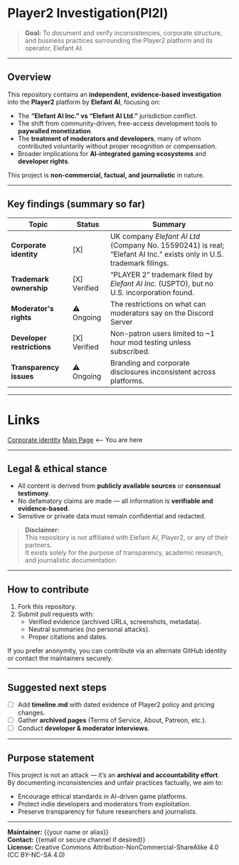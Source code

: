 # Player2 Investigation(Pl2I)

> **Goal:** To document and verify inconsistencies, corporate structure, and business practices surrounding the Player2 platform and its operator, Elefant AI.

---

## Overview

This repository contains an **independent, evidence-based investigation** into the **Player2** platform by **Elefant AI**, focusing on:

- The **“Elefant AI Inc.” vs “Elefant AI Ltd.”** jurisdiction conflict.  
- The shift from community-driven, free-access development tools to **paywalled monetization**.  
- The **treatment of moderators and developers**, many of whom contributed voluntarily without proper recognition or compensation.  
- Broader implications for **AI-integrated gaming ecosystems** and **developer rights**.

This project is **non-commercial, factual, and journalistic** in nature.

---

## Key findings (summary so far)

| Topic | Status | Summary |
|-------|---------|----------|
| **Corporate identity** | [X] | UK company *Elefant AI Ltd* (Company No. 15590241) is real; “Elefant AI Inc.” exists only in U.S. trademark filings. |
| **Trademark ownership** | [X] Verified | “PLAYER 2” trademark filed by *Elefant AI Inc.* (USPTO), but no U.S. incorporation found. |
| **Moderator's rights** | ⚠️ Ongoing | The restrictions on what can moderators say on the Discord Server |
| **Developer restrictions** | [X] Verified | Non-patron users limited to ~1 hour mod testing unless subscribed. |
| **Transparency issues** | ⚠️ Ongoing | Branding and corporate disclosures inconsistent across platforms. |

---

# Links
[Corporate identity](legal/index.md)
[Main Page](README.md) <-- You are here

---

## Legal & ethical stance

- All content is derived from **publicly available sources** or **consensual testimony**.
- No defamatory claims are made — all information is **verifiable and evidence-based**.
- Sensitive or private data must remain confidential and redacted.

> **Disclaimer:**  
> This repository is not affiliated with Elefant AI, Player2, or any of their partners.  
> It exists solely for the purpose of transparency, academic research, and journalistic documentation.

---

## How to contribute

1. Fork this repository.  
2. Submit pull requests with:
   - Verified evidence (archived URLs, screenshots, metadata).  
   - Neutral summaries (no personal attacks).  
   - Proper citations and dates.  

If you prefer anonymity, you can contribute via an alternate GitHub identity or contact the maintainers securely.

---

## Suggested next steps

- [ ] Add **timeline.md** with dated evidence of Player2 policy and pricing changes.  
- [ ] Gather **archived pages** (Terms of Service, About, Patreon, etc.).  
- [ ] Conduct **developer & moderator interviews**.  

---

## Purpose statement

This project is not an attack — it’s an **archival and accountability effort**.  
By documenting inconsistencies and unfair practices factually, we aim to:

- Encourage ethical standards in AI-driven game platforms.  
- Protect indie developers and moderators from exploitation.  
- Preserve transparency for future researchers and journalists.

---

**Maintainer:** {{your name or alias}}  
**Contact:** {{email or secure channel if desired}}  
**License:** Creative Commons Attribution-NonCommercial-ShareAlike 4.0 (CC BY-NC-SA 4.0)
